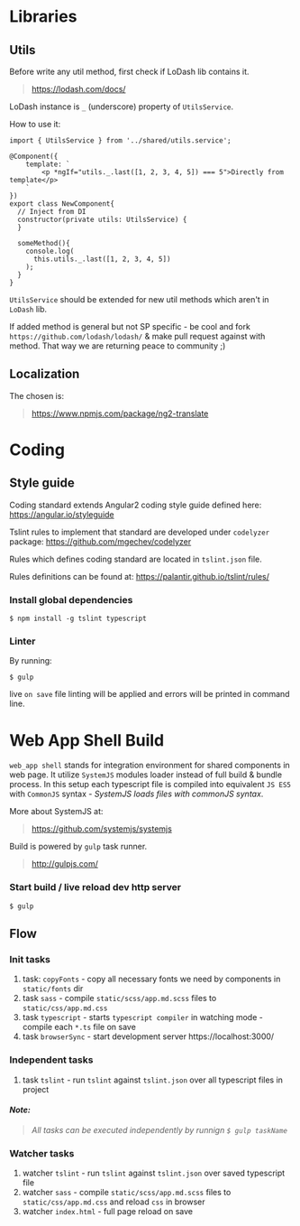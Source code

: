 # Libraries

## Utils

Before write any util method, first check if LoDash lib contains it.

> https://lodash.com/docs/

LoDash instance is `_` (underscore) property of `UtilsService`.

How to use it:

```
import { UtilsService } from '../shared/utils.service';

@Component({
    template: `
        <p *ngIf="utils._.last([1, 2, 3, 4, 5]) === 5">Directly from template</p>
    `
})
export class NewComponent{
  // Inject from DI
  constructor(private utils: UtilsService) {
  }

  someMethod(){
    console.log(
      this.utils._.last([1, 2, 3, 4, 5])
    );
  }
}
```

`UtilsService` should be extended for new util methods which aren't in `LoDash` lib.

If added method is general but not SP specific - be cool and fork `https://github.com/lodash/lodash/` & make pull request against with method. That way we are returning peace to community ;)

## Localization

The chosen is:

> https://www.npmjs.com/package/ng2-translate

# Coding

## Style guide

Coding standard extends Angular2 coding style guide defined here: https://angular.io/styleguide

Tslint rules to implement that standard are developed under `codelyzer` package: https://github.com/mgechev/codelyzer

Rules which defines coding standard are located in `tslint.json` file.

Rules definitions can be found at: https://palantir.github.io/tslint/rules/

### Install global dependencies

```
$ npm install -g tslint typescript
```

### Linter

By running:
```
$ gulp
```

live `on save` file linting will be applied and errors will be printed in command line.


# Web App Shell Build

`web_app shell` stands for integration environment for shared components in web page. It utilize `SystemJS` modules loader instead of full build & bundle process.
In this setup each typescript file is compiled into equivalent `JS ES5` with `CommonJS` syntax - _SystemJS loads files with commonJS syntax_.

More about SystemJS at:
> https://github.com/systemjs/systemjs

Build is powered by `gulp` task runner.
> http://gulpjs.com/

### Start build / live reload dev http server

```
$ gulp
```

## Flow

### Init tasks
1. task: `copyFonts` - copy all necessary fonts we need by components in `static/fonts` dir
2. task `sass` - compile `static/scss/app.md.scss` files to `static/css/app.md.css`
3. task `typescript` - starts `typescript compiler` in watching mode - compile each `*.ts` file on save
4. task `browserSync` - start development server https://localhost:3000/

### Independent tasks
1. task `tslint` - run `tslint` against `tslint.json` over all typescript files in project

#### _Note:_

>_All tasks can be executed independently by runnign `$ gulp taskName`_

### Watcher tasks
1. watcher `tslint` - run `tslint` against `tslint.json` over saved typescript file
2. watcher `sass` - compile `static/scss/app.md.scss` files to `static/css/app.md.css` and reload `css` in browser
3. watcher `index.html` - full page reload on save
